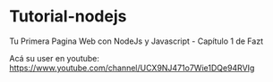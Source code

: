 # Tutorial-nodejs
Tu Primera Pagina Web con NodeJs y Javascript - Capítulo 1 de Fazt

Acá su user en youtube: https://www.youtube.com/channel/UCX9NJ471o7Wie1DQe94RVIg
